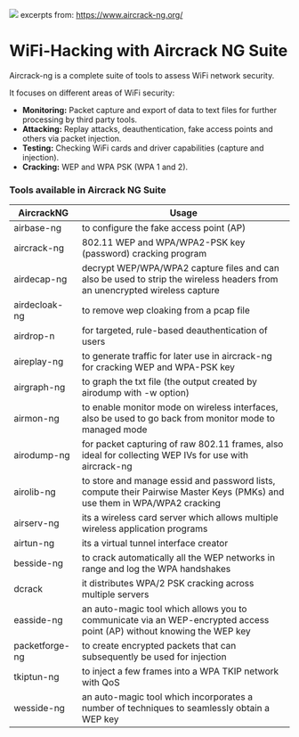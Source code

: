 ![](https://github.com/malsearchs/Wifi-Hacking-AircrackNG-Cheatsheet/blob/master/logo0.jpg)  excerpts from: <https://www.aircrack-ng.org/>
# WiFi-Hacking with Aircrack NG Suite             




Aircrack-ng is a complete suite of tools to assess WiFi network security.

It focuses on different areas of WiFi security:

+ **Monitoring:** Packet capture and export of data to text files for further processing by third party tools.
+ **Attacking:** Replay attacks, deauthentication, fake access points and others via packet injection.
+ **Testing:** Checking WiFi cards and driver capabilities (capture and injection).
+ **Cracking:** WEP and WPA PSK (WPA 1 and 2).

### Tools available in Aircrack NG Suite

AircrackNG | Usage
------------ | -------------
airbase-ng | to configure the fake access point (AP)
aircrack-ng | 802.11 WEP and WPA/WPA2-PSK key (password) cracking program
airdecap-ng	| decrypt WEP/WPA/WPA2 capture files and can also be used to strip the wireless headers from an unencrypted wireless capture
airdecloak-ng | to remove wep cloaking from a pcap file
airdrop-n | for targeted, rule-based deauthentication of users
aireplay-ng | to generate traffic for later use in aircrack-ng for cracking WEP and WPA-PSK key
airgraph-ng | to graph the txt file (the output created by airodump with -w option)
airmon-ng | to enable monitor mode on wireless interfaces, also be used to go back from monitor mode to managed mode
airodump-ng | for packet capturing of raw 802.11 frames,  also ideal for collecting WEP IVs for use with aircrack-ng
airolib-ng | to store and manage essid and password lists, compute their Pairwise Master Keys (PMKs) and use them in WPA/WPA2 cracking
airserv-ng | its a wireless card server which allows multiple wireless application programs
airtun-ng | its a virtual tunnel interface creator
besside-ng | to crack automatically all the WEP networks in range and log the WPA handshakes
dcrack | it distributes WPA/2 PSK cracking across multiple servers
easside-ng | an auto-magic tool which allows you to communicate via an WEP-encrypted access point (AP) without knowing the WEP key
packetforge-ng | to create encrypted packets that can subsequently be used for injection
tkiptun-ng | to inject a few frames into a WPA TKIP network with QoS
wesside-ng | an auto-magic tool which incorporates a number of techniques to seamlessly obtain a WEP key
